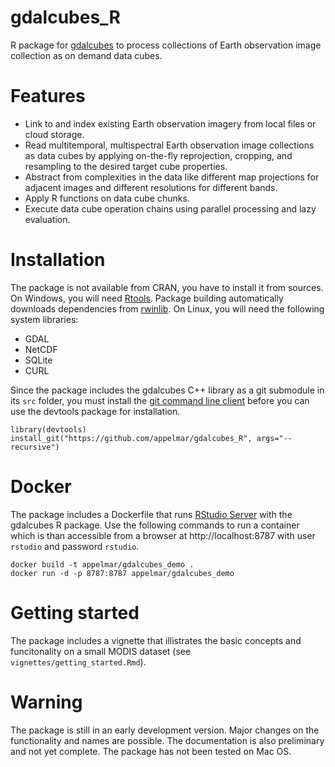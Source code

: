 # gdalcubes_R
R package for [gdalcubes](https://github.com/appelmar/gdalcubes) to process collections of Earth observation image collection as on demand data cubes.

# Features

- Link to and index existing Earth observation imagery from local files or cloud storage. 
- Read multitemporal, multispectral Earth observation image collections as data cubes by applying on-the-fly reprojection, cropping, and resampling to the desired target cube properties.
- Abstract from complexities in the data like different map projections for adjacent images and different resolutions for different bands.
- Apply R functions on data cube chunks.
- Execute data cube operation chains using parallel processing and lazy evaluation.


# Installation
The package is not available from CRAN, you have to install it from sources. On Windows, you will need [Rtools](https://cran.r-project.org/bin/windows/Rtools). Package building automatically downloads dependencies from [rwinlib](https://github.com/rwinlib). On Linux, you will need the following system libraries:

- GDAL
- NetCDF 
- SQLite  
- CURL 

Since the package includes the gdalcubes C++ library as a git submodule in its `src` folder, you must install the [git command line client](https://git-scm.com/downloads) before you can use the devtools package for installation.

```
library(devtools)
install_git("https://github.com/appelmar/gdalcubes_R", args="--recursive")
```

# Docker
The package includes a Dockerfile that runs [RStudio Server](https://www.rstudio.com/products/rstudio-server/) with the gdalcubes R package. Use the following commands to run a 
container which is than accessible from a browser at http://localhost:8787 with user `rstudio` and password `rstudio`.

```
docker build -t appelmar/gdalcubes_demo .
docker run -d -p 8787:8787 appelmar/gdalcubes_demo
```

# Getting started
The package includes a vignette that illistrates the basic concepts and funcitonality on a 
small MODIS dataset (see `vignettes/getting_started.Rmd`).


# Warning 
The package is still in an early development version. Major changes on the functionality and
names are possible. The documentation is also preliminary and not yet complete.
The package has not been tested on Mac OS.
